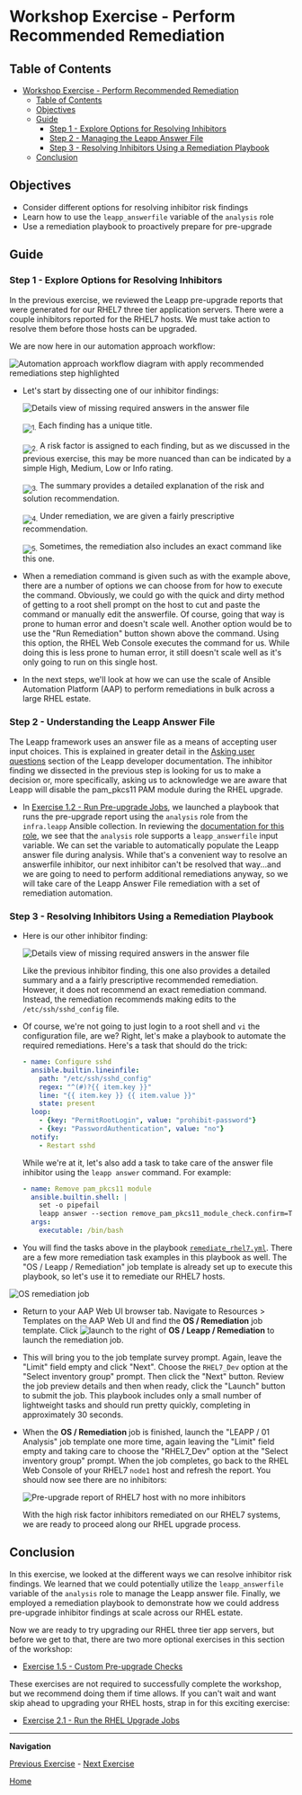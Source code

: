 # Workshop Exercise - Perform Recommended Remediation

## Table of Contents

- [Workshop Exercise - Perform Recommended Remediation](#workshop-exercise---perform-recommended-remediation)
  - [Table of Contents](#table-of-contents)
  - [Objectives](#objectives)
  - [Guide](#guide)
    - [Step 1 - Explore Options for Resolving Inhibitors](#step-1---explore-options-for-resolving-inhibitors)
    - [Step 2 - Managing the Leapp Answer File](#step-2---managing-the-leapp-answer-file)
    - [Step 3 - Resolving Inhibitors Using a Remediation Playbook](#step-3---resolving-inhibitors-using-a-remediation-playbook)
  - [Conclusion](#conclusion)

## Objectives

* Consider different options for resolving inhibitor risk findings
* Learn how to use the `leapp_answerfile` variable of the `analysis` role
* Use a remediation playbook to proactively prepare for pre-upgrade

## Guide

### Step 1 - Explore Options for Resolving Inhibitors

In the previous exercise, we reviewed the Leapp pre-upgrade reports that were generated for our RHEL7 three tier application servers. There were a couple inhibitors reported for the RHEL7 hosts. We must take action to resolve them before those hosts can be upgraded.

We are now here in our automation approach workflow:

![Automation approach workflow diagram with apply recommended remediations step highlighted](images/ripu-workflow-hl-remediate.svg)

- Let's start by dissecting one of our inhibitor findings:

  ![Details view of missing required answers in the answer file](images/missing_answers_dissected.svg)

  <sub>![1.](images/circle_1.svg)</sub> Each finding has a unique title.

  <sub>![2.](images/circle_2.svg)</sub> A risk factor is assigned to each finding, but as we discussed in the previous exercise, this may be more nuanced than can be indicated by a simple High, Medium, Low or Info rating.

  <sub>![3.](images/circle_3.svg)</sub> The summary provides a detailed explanation of the risk and solution recommendation.

  <sub>![4.](images/circle_4.svg)</sub> Under remediation, we are given a fairly prescriptive recommendation.

  <sub>![5.](images/circle_5.svg)</sub> Sometimes, the remediation also includes an exact command like this one.

- When a remediation command is given such as with the example above, there are a number of options we can choose from for how to execute the command. Obviously, we could go with the quick and dirty method of getting to a root shell prompt on the host to cut and paste the command or manually edit the answerfile. Of course, going that way is prone to human error and doesn't scale well. Another option would be to use the "Run Remediation" button shown above the command. Using this option, the RHEL Web Console executes the command for us. While doing this is less prone to human error, it still doesn't scale well as it's only going to run on this single host.

- In the next steps, we'll look at how we can use the scale of Ansible Automation Platform (AAP) to perform remediations in bulk across a large RHEL estate.

### Step 2 - Understanding the Leapp Answer File

The Leapp framework uses an answer file as a means of accepting user input choices. This is explained in greater detail in the [Asking user questions](https://leapp.readthedocs.io/en/latest/dialogs.html) section of the Leapp developer documentation. The inhibitor finding we dissected in the previous step is looking for us to make a decision or, more specifically, asking us to acknowledge we are aware that Leapp will disable the pam_pkcs11 PAM module during the RHEL upgrade.

- In [Exercise 1.2 - Run Pre-upgrade Jobs](../1.2-preupg/README.md), we launched a playbook that runs the pre-upgrade report using the `analysis` role from the `infra.leapp` Ansible collection. In reviewing the [documentation for this role](https://github.com/redhat-cop/infra.leapp/blob/main/roles/analysis/README.md), we see that the `analysis` role supports a `leapp_answerfile` input variable. We can set the variable to automatically populate the Leapp answer file during analysis. While that's a convenient way to resolve an answerfile inhibitor, our next inhibitor can't be resolved that way...and we are going to need to perform additional remediations anyway, so we will take care of the Leapp Answer File remediation with a set of remediation automation.

### Step 3 - Resolving Inhibitors Using a Remediation Playbook

- Here is our other inhibitor finding:

  ![Details view of missing required answers in the answer file](images/root_account_inhibitor.png)

  Like the previous inhibitor finding, this one also provides a detailed summary and a a fairly prescriptive recommended remediation. However, it does not recommend an exact remediation command. Instead, the remediation recommends making edits to the `/etc/ssh/sshd_config` file.

- Of course, we're not going to just login to a root shell and `vi` the configuration file, are we? Right, let's make a playbook to automate the required remediations. Here's a task that should do the trick:

  ```yaml
  - name: Configure sshd
    ansible.builtin.lineinfile:
      path: "/etc/ssh/sshd_config"
      regex: "^(#)?{{ item.key }}"
      line: "{{ item.key }} {{ item.value }}"
      state: present
    loop:
      - {key: "PermitRootLogin", value: "prohibit-password"}
      - {key: "PasswordAuthentication", value: "no"}
    notify:
      - Restart sshd
  ```

  While we're at it, let's also add a task to take care of the answer file inhibitor using the `leapp answer` command. For example:

  ```yaml
  - name: Remove pam_pkcs11 module
    ansible.builtin.shell: |
      set -o pipefail
      leapp answer --section remove_pam_pkcs11_module_check.confirm=True
    args:
      executable: /bin/bash
  ```

- You will find the tasks above in the playbook [`remediate_rhel7.yml`](https://github.com/redhat-partner-tech/automated-satellite/blob/39b6e82ea9fec5a43d43aa0ab8f9f6e0c7ae1fcf/remediate_rhel7.yml#L22-L39). There are a few more remediation task examples in this playbook as well. The "OS / Leapp / Remediation" job template is already set up to execute this playbook, so let's use it to remediate our RHEL7 hosts.

![OS remediation job](images/aap_job_templates_remediate.png)

- Return to your AAP Web UI browser tab. Navigate to Resources > Templates on the AAP Web UI and find the **OS / Remediation** job template. Click ![launch](images/template-aap2-launch.png) to the right of **OS / Leapp / Remediation** to launch the remediation job.

- This will bring you to the job template survey prompt. Again, leave the "Limit" field empty and click "Next". Choose the `RHEL7_Dev` option at the "Select inventory group" prompt. Then click the "Next" button. Review the job preview details and then when ready, click the "Launch" button to submit the job. This playbook includes only a small number of lightweight tasks and should run pretty quickly, completing in approximately 30 seconds.

- When the **OS / Remediation** job is finished, launch the "LEAPP / 01 Analysis" job template one more time, again leaving the "Limit" field empty and taking care to choose the "RHEL7_Dev" option at the "Select inventory group" prompt. When the job completes, go back to the RHEL Web Console of your RHEL7 `node1` host and refresh the report. You should now see there are no inhibitors:

  ![Pre-upgrade report of RHEL7 host with no more inhibitors](images/rhel7_no_inhibitors.png)

  With the high risk factor inhibitors remediated on our RHEL7 systems, we are ready to proceed along our RHEL upgrade process.

## Conclusion

In this exercise, we looked at the different ways we can resolve inhibitor risk findings. We learned that we could potentially utilize the `leapp_answerfile` variable of the `analysis` role to manage the Leapp answer file. Finally, we employed a remediation playbook to demonstrate how we could address pre-upgrade inhibitor findings at scale across our RHEL estate.

Now we are ready to try upgrading our RHEL three tier app servers, but before we get to that, there are two more optional exercises in this section of the workshop:

- [Exercise 1.5 - Custom Pre-upgrade Checks](../1.6-custom-modules/README.md)

These exercises are not required to successfully complete the workshop, but we recommend doing them if time allows. If you can't wait and want skip ahead to upgrading your RHEL hosts, strap in for this exciting exercise:

- [Exercise 2.1 - Run the RHEL Upgrade Jobs](../2.1-upgrade/README.md)

---

**Navigation**

[Previous Exercise](../1.4-report/README.md) - [Next Exercise](../1.6-custom-modules/README.md)

[Home](../README.md)
